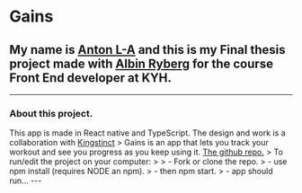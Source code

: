 # Gains 
## My name is [Anton L-A](https://github.com/xamnotna) and this is my Final thesis project made with [Albin Ryberg](https://github.com/AlbinR) for the course Front End developer at KYH. 
---  
### About this project.  
This app is made in React native and TypeScript. 
The design and work is a collaboration with [Kingstinct](https://github.com/robertherber) >
Gains is an app that lets you track your workout and see you progress as you keep using it. 
[The github repo.](https://github.com/xamnotna/gains)  > To run/edit the project on your computer: > > - Fork or clone the repo. > - use npm install (requires NODE an npm). > - then npm start. > - app should run...  ---
